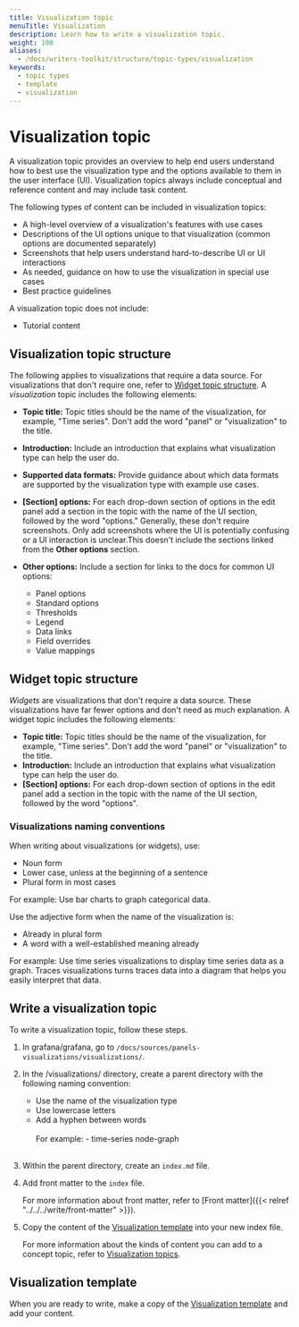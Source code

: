 ```yaml
---
title: Visualization topic
menuTitle: Visualization
description: Learn how to write a visualization topic.
weight: 100
aliases:
  - /docs/writers-toolkit/structure/topic-types/visualization
keywords:
  - topic types
  - template
  - visualization
---
```


# Visualization topic

A visualization topic provides an overview to help end users understand how to best use the visualization type and the options available to them in the user interface (UI). Visualization topics always include conceptual and reference content and may include task content.

The following types of content can be included in visualization topics:

- A high-level overview of a visualization's features with use cases
- Descriptions of the UI options unique to that visualization (common options are documented separately)
- Screenshots that help users understand hard-to-describe UI or UI interactions
- As needed, guidance on how to use the visualization in special use cases
- Best practice guidelines

A visualization topic does not include:

- Tutorial content

## Visualization topic structure

The following applies to visualizations that require a data source. For visualizations that don't require one, refer to [Widget topic structure](#widget-topic-structure).
A _visualization_ topic includes the following elements:

- **Topic title:** Topic titles should be the name of the visualization, for example, "Time series". Don't add the word "panel" or "visualization" to the title.
- **Introduction:** Include an introduction that explains what visualization type can help the user do.
- **Supported data formats:** Provide guidance about which data formats are supported by the visualization type with example use cases.
- **[Section] options:** For each drop-down section of options in the edit panel add a section in the topic with the name of the UI section, followed by the word "options." Generally, these don't require screenshots. Only add screenshots where the UI is potentially confusing or a UI interaction is unclear.This doesn't include the sections linked from the **Other options** section.
- **Other options:** Include a section for links to the docs for common UI options:

  - Panel options
  - Standard options
  - Thresholds
  - Legend
  - Data links
  - Field overrides
  - Value mappings

## Widget topic structure

_Widgets_ are visualizations that don't require a data source. These visualizations have far fewer options and don't need as much explanation. A widget topic includes the following elements:

- **Topic title:** Topic titles should be the name of the visualization, for example, "Time series". Don't add the word "panel" or "visualization" to the title.
- **Introduction:** Include an introduction that explains what visualization type can help the user do.
- **[Section] options:** For each drop-down section of options in the edit panel add a section in the topic with the name of the UI section, followed by the word "options".

### Visualizations naming conventions

When writing about visualizations (or widgets), use:

- Noun form
- Lower case, unless at the beginning of a sentence
- Plural form in most cases

For example: Use bar charts to graph categorical data.

Use the adjective form when the name of the visualization is:

- Already in plural form
- A word with a well-established meaning already

For example: Use time series visualizations to display time series data as a graph. Traces visualizations turns traces data into a diagram that helps you easily interpret that data.

<!-- add image here of good example visualization topic -->

## Write a visualization topic

To write a visualization topic, follow these steps.

1. In grafana/grafana, go to `/docs/sources/panels-visualizations/visualizations/`.
1. In the /visualizations/ directory, create a parent directory with the following naming convention:

   - Use the name of the visualization type
   - Use lowercase letters
   - Add a hyphen between words
     <br>
     <br>
     For example: - time-series node-graph
     <br>
     <br>

1. Within the parent directory, create an `index.md` file.
1. Add front matter to the `index` file.

   For more information about front matter, refer to [Front matter]({{< relref "../../../write/front-matter" >}}).

1. Copy the content of the [Visualization template](https://github.com/grafana/writers-toolkit/blob/main/docs/static/templates/visualization-template.md) into your new index file.

   For more information about the kinds of content you can add to a concept topic, refer to [Visualization topics](#visualization-topic).

<!-- Add examples when some of these follow the template 
## Visualization topic examples

Refer to the following topics for visualization topic examples:
-->

## Visualization template

When you are ready to write, make a copy of the [Visualization template](https://github.com/grafana/writers-toolkit/blob/main/docs/static/templates/concept-template.md) and add your content.
